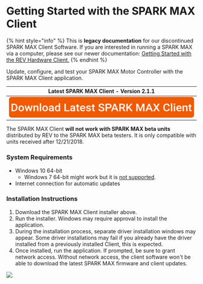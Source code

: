 # Getting Started with the SPARK MAX Client

{% hint style="info" %}
This is **legacy documentation** for our discontinued SPARK MAX Client Software. If you are interested in running a SPARK MAX via a computer, please see our newer documentation: [Getting Started with the REV Hardware Client.](../../rev-hardware-client/getting-started-with-the-rev-hardware-client/)
{% endhint %}

Update, configure, and test your SPARK MAX Motor Controller with the SPARK MAX Client application.&#x20;

|                                                          Latest SPARK MAX Client - Version 2.1.1                                                         |
| :------------------------------------------------------------------------------------------------------------------------------------------------------: |
| [![](<../../.gitbook/assets/Download Latest SPARK MAX Client.svg>) ](https://www.revrobotics.com/content/sw/max/client/spark-max-client-setup-2.1.1.exe) |

The SPARK MAX Client **will not work with SPARK MAX beta units** distributed by REV to the SPARK MAX beta testers. It is only compatible with units received after 12/21/2018.

### System Requirements

* Windows 10 64-bit
  * Windows 7 64-bit might work but it is [not supported](https://support.microsoft.com/en-us/help/4057281/windows-7-support-will-end-on-january-14-2020).
* Internet connection for automatic updates

### Installation Instructions

1. Download the SPARK MAX Client installer above.
2. Run the installer. Windows may require approval to install the application.
3. During the installation process, separate driver installation windows may appear. Some driver installations may fail if you already have the driver installed from a previously installed Client, this is expected.
4.  Once installed, run the application. If prompted, be sure to grant network access. Without network access, the client software won't be able to download the latest SPARK MAX firmware and client updates.



![](https://cdn8.bigcommerce.com/s-t3eo8vwp22/product\_images/uploaded\_images/windowsfirewall.png)

####
